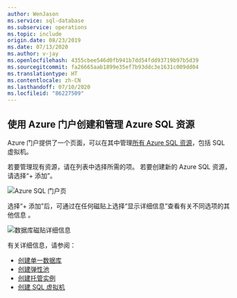 ```yaml
---
author: WenJason
ms.service: sql-database
ms.subservice: operations
ms.topic: include
origin.date: 08/23/2019
ms.date: 07/13/2020
ms.author: v-jay
ms.openlocfilehash: 4355cbee546d0fb941b7dd54fdd93719b97b5d39
ms.sourcegitcommit: fa26665aab1899e35ef7b93ddc3e1631c009dd04
ms.translationtype: HT
ms.contentlocale: zh-CN
ms.lasthandoff: 07/10/2020
ms.locfileid: "86227509"
---
```

## <a name="create-and-manage-azure-sql-resources-with-the-azure-portal"></a>使用 Azure 门户创建和管理 Azure SQL 资源

Azure 门户提供了一个页面，可以在其中管理[所有 Azure SQL 资源](https://go.microsoft.cn/fwlink/?linkid=2100641)，包括 SQL 虚拟机。

若要管理现有资源，请在列表中选择所需的项。 若要创建新的 Azure SQL 资源，请选择“+ 添加”。 

![Azure SQL 门户页](./media/sql-database-create-manage-portal/add-azure-sql-resources.png)

选择“+ 添加”后，可通过在任何磁贴上选择“显示详细信息”查看有关不同选项的其他信息 。

![数据库磁贴详细信息](./media/sql-database-create-manage-portal/single-sql-database-deployment-options.png)

有关详细信息，请参阅：

- [创建单一数据库](../database/single-database-create-quickstart.md)
- [创建弹性池](../database/elastic-pool-overview.md#creating-a-new-sql-database-elastic-pool-using-the-azure-portal)
- [创建托管实例](../managed-instance/instance-create-quickstart.md)
- [创建 SQL 虚拟机](../virtual-machines/windows/sql-vm-create-portal-quickstart.md)